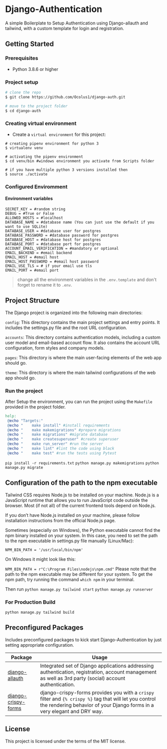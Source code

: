 # Django-Authentication

A simple Boilerplate to Setup Authentication using Django-allauth and tailwind, with a custom template for login and registration.

## Getting Started

### Prerequisites

- Python 3.8.6 or higher

### Project setup

```sh
# clone the repo
$ git clone https://github.com/Ocolus1/django-auth.git

# move to the project folder
$ cd django-auth
```

### Creating virtual environment

- Create a `virtual environment` for this project:

```shell
# creating pipenv environment for python 3
$ virtualenv venv

# activating the pipenv environment
$ cd venv/bin #windows environment you activate from Scripts folder

# if you have multiple python 3 versions installed then
$ source ./activate
```

### Configured Enviromment

#### Environment variables

```shell
SECRET_KEY = #random string
DEBUG = #True or False
ALLOWED_HOSTS = #localhost
DATABASE_NAME = #database name (You can just use the default if you want to use SQLite)
DATABASE_USER = #database user for postgres
DATABASE_PASSWORD = #database password for postgres
DATABASE_HOST = #database host for postgres
DATABASE_PORT = #database port for postgres
ACCOUNT_EMAIL_VERIFICATION = #mandatory or optional
EMAIL_BACKEND = #email backend
EMAIL_HOST = #email host
EMAIL_HOST_PASSWORD = #email host password
EMAIL_USE_TLS = # if your email use tls
EMAIL_PORT = #email port
```

> change all the environment variables in the `.env.template` and don't forget to rename it to `.env`.


## Project Structure
The Django project is organized into the following main directories:

`config`: This directory contains the main project settings and entry points. It includes the settings.py file and the root URL configuration.

`accounts`: This directory contains authentication models, including a custom user model and email-based account flow. It also contains the account URL configuration, form styles and company models.

`pages`: This directory is where the main user-facing elements of the web app should go.

`theme`: This directory is where the main tailwind configurations of the web app should go.


### Run the project

After Setup the environment, you can run the project using the `Makefile` provided in the project folder.

```makefile
help:
 @echo "Targets:"
 @echo "    make install" #install requirements
 @echo "    make makemigrations" #prepare migrations
 @echo "    make migrations" #migrate database
 @echo "    make createsuperuser" #create superuser
 @echo "    make run_server" #run the server
 @echo "    make lint" #lint the code using black
 @echo "    make test" #run the tests using Pytest
```

`pip install -r requirements.txt`
`python manage.py makemigrations`
`python manage.py migrate`


## Configuration of the path to the npm executable
Tailwind CSS requires Node.js to be installed on your machine. Node.js is a JavaScript runtime that allows you to run JavaScript code outside the browser. Most (if not all) of the current frontend tools depend on Node.js.

If you don’t have Node.js installed on your machine, please follow installation instructions from the official Node.js page.

Sometimes (especially on Windows), the Python executable cannot find the npm binary installed on your system. In this case, you need to set the path to the npm executable in settings.py file manually (Linux/Mac):

`NPM_BIN_PATH = '/usr/local/bin/npm'`

On Windows it might look like this:

`NPM_BIN_PATH = r"C:\Program Files\nodejs\npm.cmd"`
Please note that the path to the npm executable may be different for your system. To get the npm path, try running the command `which npm` in your terminal.

Then run 
`python manage.py tailwind start`
`python manage.py runserver`


### For Production Build

`python manage.py tailwind build`

## Preconfigured Packages

Includes preconfigured packages to kick start Django-Authentication by just setting appropriate configuration.

| Package                                                      | Usage                                                            |
| ------------------------------------------------------------ | ---------------------------------------------------------------- |
| [django-allauth](https://django-allauth.readthedocs.io/en/latest/)        | Integrated set of Django applications addressing authentication, registration, account management as well as 3rd party (social) account authentication.           |
| [django-crispy-forms](https://django-crispy-forms.readthedocs.io/en/latest/) | django-crispy-forms provides you with a `crispy` filter and `{% crispy %}` tag that will let you control the rendering behavior of your Django forms in a very elegant and DRY way.     |


## License

This project is licensed under the terms of the MIT license.
